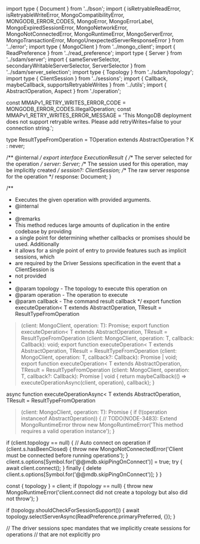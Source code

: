 import type { Document } from '../bson';
import {
  isRetryableReadError,
  isRetryableWriteError,
  MongoCompatibilityError,
  MONGODB_ERROR_CODES,
  MongoError,
  MongoErrorLabel,
  MongoExpiredSessionError,
  MongoNetworkError,
  MongoNotConnectedError,
  MongoRuntimeError,
  MongoServerError,
  MongoTransactionError,
  MongoUnexpectedServerResponseError
} from '../error';
import type { MongoClient } from '../mongo_client';
import { ReadPreference } from '../read_preference';
import type { Server } from '../sdam/server';
import {
  sameServerSelector,
  secondaryWritableServerSelector,
  ServerSelector
} from '../sdam/server_selection';
import type { Topology } from '../sdam/topology';
import type { ClientSession } from '../sessions';
import { Callback, maybeCallback, supportsRetryableWrites } from '../utils';
import { AbstractOperation, Aspect } from './operation';

const MMAPv1_RETRY_WRITES_ERROR_CODE = MONGODB_ERROR_CODES.IllegalOperation;
const MMAPv1_RETRY_WRITES_ERROR_MESSAGE =
  'This MongoDB deployment does not support retryable writes. Please add retryWrites=false to your connection string.';

type ResultTypeFromOperation<TOperation> = TOperation extends AbstractOperation<infer K>
  ? K
  : never;

/** @internal */
export interface ExecutionResult {
  /** The server selected for the operation */
  server: Server;
  /** The session used for this operation, may be implicitly created */
  session?: ClientSession;
  /** The raw server response for the operation */
  response: Document;
}

/**
 * Executes the given operation with provided arguments.
 * @internal
 *
 * @remarks
 * This method reduces large amounts of duplication in the entire codebase by providing
 * a single point for determining whether callbacks or promises should be used. Additionally
 * it allows for a single point of entry to provide features such as implicit sessions, which
 * are required by the Driver Sessions specification in the event that a ClientSession is
 * not provided
 *
 * @param topology - The topology to execute this operation on
 * @param operation - The operation to execute
 * @param callback - The command result callback
 */
export function executeOperation<
  T extends AbstractOperation<TResult>,
  TResult = ResultTypeFromOperation<T>
>(client: MongoClient, operation: T): Promise<TResult>;
export function executeOperation<
  T extends AbstractOperation<TResult>,
  TResult = ResultTypeFromOperation<T>
>(client: MongoClient, operation: T, callback: Callback<TResult>): void;
export function executeOperation<
  T extends AbstractOperation<TResult>,
  TResult = ResultTypeFromOperation<T>
>(client: MongoClient, operation: T, callback?: Callback<TResult>): Promise<TResult> | void;
export function executeOperation<
  T extends AbstractOperation<TResult>,
  TResult = ResultTypeFromOperation<T>
>(client: MongoClient, operation: T, callback?: Callback<TResult>): Promise<TResult> | void {
  return maybeCallback(() => executeOperationAsync(client, operation), callback);
}

async function executeOperationAsync<
  T extends AbstractOperation<TResult>,
  TResult = ResultTypeFromOperation<T>
>(client: MongoClient, operation: T): Promise<TResult> {
  if (!(operation instanceof AbstractOperation)) {
    // TODO(NODE-3483): Extend MongoRuntimeError
    throw new MongoRuntimeError('This method requires a valid operation instance');
  }

  if (client.topology == null) {
    // Auto connect on operation
    if (client.s.hasBeenClosed) {
      throw new MongoNotConnectedError('Client must be connected before running operations');
    }
    client.s.options[Symbol.for('@@mdb.skipPingOnConnect')] = true;
    try {
      await client.connect();
    } finally {
      delete client.s.options[Symbol.for('@@mdb.skipPingOnConnect')];
    }
  }

  const { topology } = client;
  if (topology == null) {
    throw new MongoRuntimeError('client.connect did not create a topology but also did not throw');
  }

  if (topology.shouldCheckForSessionSupport()) {
    await topology.selectServerAsync(ReadPreference.primaryPreferred, {});
  }

  // The driver sessions spec mandates that we implicitly create sessions for operations
  // that are not explicitly pro